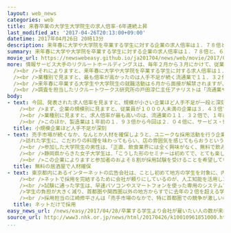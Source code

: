 ```yaml
---
layout: web_news
categories: web
title: 来春卒業の大学生大学院生の求人倍率-6年連続上昇
last_modified_at: '2017-04-26T20:13:00+09:00'
datetime: 2017年04月26日 20時13分
description: 来年春に大学や大学院を卒業する学生に対する企業の求人倍率は１．７８倍と、６年連続で上昇したという民間の調査がまとまりました。特に、人手不足が続く流通業と建設業は、これまでで最も高い倍率となっています。
summary: 来年春に大学や大学院を卒業する学生に対する企業の求人倍率は１．７８倍と、６年連続で上昇したという民間の調査がまとまりました。特に、人手不足が続く流通業と建設業は、これまでで最も高い倍率となっています。
movie_url: https://newswebeasy.github.io/ja201704/news/web/movie/2017/04/28/k10010961851000.mp4
more: 情報サービス大手のリクルートホールディングスは、毎年２月から３月にかけて、従業員５人以上の企業およそ７０００社を対象に採用予定数などの調査を行っていて、今回は、全体の６２％に当たる４５０９社から回答がありました。<br
  /><br />それによりますと、来年春に大学や大学院を卒業する学生に対する求人倍率は１．７８倍で、前の年の調査を０．０４ポイント上回り、６年連続の上昇となりました。<br
  /><br />業種別で見ますと、最も倍率が高かったのは人手不足が続く流通業で１１．３２倍、次いで建設業が９．４１倍となっていて、いずれも、これまでで最も高くなりました。このほか、製造業が２．０４倍、金融業が０．１９倍などとなっています。<br
  /><br />来年春に卒業する大学生や大学院生の就職活動は６月から面接が解禁されますが、ことしは建設や流通業界で、学生に優位な売手市場となる傾向が一層、強まりそうです。<br
  /><br />調査を担当したリクルートワークス研究所の戸田淳仁主任アナリストは「流通業や建設業は、働き方や労働時間といった点で学生から厳しいというイメージを持たれており、ほかの業種と比べて就職を希望する学生が少ないことも、求人倍率が高くなった背景にあるのではないか」と話しています。
body:
- text: 今回、発表された求人倍率を見ますと、規模が小さい企業ほど人手不足が一段と深刻化していて、業種別では、流通業と建設業で、学生が有利な「売手市場」の傾向が強まっています。<br
    /><br />まず、企業の規模別に見ますと、従業員が１０００人未満の企業は３．４３倍で、前回、１年前の調査の２．４９倍から大幅に上昇しています。一方、従業員が１０００人以上の企業は０．７１倍と、前回の０．９倍から低下していて、企業の規模によって二極化していることがうかがえます。<br
    /><br />業種別に見ますと、求人倍率が最も高いのは、流通業の１１．３２倍で、１年前の６．９８倍から大きく跳ね上がっています。次いで、建設業が９．４１倍と、１年前の６．２５倍から大幅に増加していて、この２つの業種で、売手市場の色合いが一段と強まっています。<br
    /><br />このほか、製造業は１年前の１．９３倍から今回は２．０４倍に、サービス・情報業は０．４９倍から今回は０．４４倍に、金融業は１年前と同じ０．１９倍となっています。
  title: 小規模企業ほど人手不足が深刻
- text: 売手市場が続くなか、なんとか人材を確保しようと、ユニークな採用活動を行う企業も増えています。<br />首都圏で居酒屋チェーンなどを運営する企業は、自社の店舗を使って「就活応援０円酒場」という無料の居酒屋を週に１回、オープンしています。<br
    />訪れた学生に、こだわりの料理を味わってもらい、店の雰囲気を感じてもらおうというのです。<br /><br />ふつうの就職セミナーを開いていた去年と比べて、１回当たりの参加者は、１０倍に増えたということです。２５日夜は、およそ２０人の学生を前に、採用担当者が、酒を酌み交わしながら経営戦略や働きがいについて語っていました。<br
    /><br />参加した大学院生の男性は、「正直、飲食業界には全く興味がなく、無料で飲み食いできると友達から聞いて、来てみたが、社員の方と話をして、会社の本気さが伝わり志望度が上がった」と話していました。<br
    /><br />静岡県からきた女子大学生は、「こうした形のセミナーは初めてで、とても楽しい時間でした。料理を食べたとき、社員の方の思いが伝わり働いてみたい気持ちになった」と話していました。<br
    /><br />この企業によりますと参加者のおよそ８割が採用試験を受けることを希望していて、手応えを感じているということです。採用担当の渡邉烈任さんは「体感型のセミナーであれば、会社の強みが伝わると考え企画した。売手市場で採用が難しく、他社と差別化を模索しているところだが、こうした場を設けて１人でも多くの学生を呼び込み、採用につなげたい」と話していました。
  title: 無料の居酒屋で人材確保
- text: 東京都内にあるインターネットの広告会社は、ことし初めて地方の学生を対象に、内定までのすべての採用活動をネット上で行うことにしました。<br />試験や面接に訪れる負担をなくし、地方の学生を取り込む狙いです。<br
    /><br />ネットで採用を完結するために会社が頼りにしているのが、人工知能を活用した人物評価の仕組みです。社員や、過去に採用試験を受けた学生のべおよそ６０００人のデータをもとに、試験を受けた学生が、どのような仕事に向いているかや入社した場合、活躍が見込めるかといった傾向を分析します。<br
    /><br />試験に通った学生は、早速パソコンやスマートフォンを使った専用のシステムで採用面接を行います。試験や面接にかかる時間は合わせてわずか２時間ほどです。<br
    />学生の負担が大きく減り、首都圏や関西圏以外の地方からすでに去年の２倍を超える学生が試験を受けたということです。<br /><br />面接を受けた石川県の女子大学生は「地方在住なので、お金も時間も節約できてとても助かります。楽しく話しながら緊張もせずに素の自分をさらけ出して面接ができました」と話していました。<br
    /><br />採用担当の江崎修平さんは「売手市場のなかで、特に首都圏での競争が激しいので、地方の学生に目を向けてこうした採用方法をとることにした。これまで接触できなかった学生にも手をのばすことができたので、しっかりと人材を確保していきたい」と話していました。
  title: ネットだけで採用
easy_news_url: /news/easy/2017/04/28/卒業する学生より会社が雇いたい人の数が来年も多い/
source_url: http://www3.nhk.or.jp/news/html/20170426/k10010961851000.html
...
```

